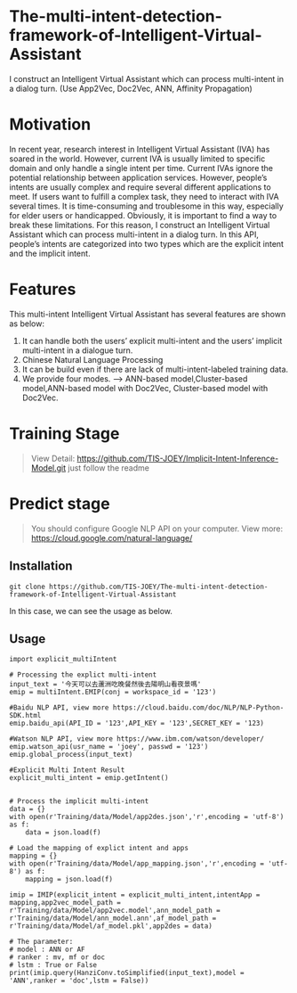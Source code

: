 # The-multi-intent-detection-framework-of-Intelligent-Virtual-Assistant
I construct an Intelligent Virtual Assistant which can process multi-intent in a dialog turn. (Use App2Vec, Doc2Vec, ANN, Affinity Propagation)

# Motivation
In recent year, research interest in Intelligent Virtual Assistant (IVA) has soared in the world. However, current IVA is usually limited to specific domain and only handle a single intent per time. Current IVAs ignore the potential relationship between application services. 
However, people’s intents are usually complex and require several different applications to meet.
If users want to fulfill a complex task, they need to interact with IVA several times. It is time-consuming and troublesome in this way, especially for elder users or handicapped.
Obviously, it is important to find a way to break these limitations.
For this reason, I construct an Intelligent Virtual Assistant which can process multi-intent in a dialog turn. In this API, people’s intents are categorized into two types which are the explicit intent and the implicit intent.

# Features
This multi-intent Intelligent Virtual Assistant has several features are shown as below:
1. It can handle both the users’ explicit multi-intent and the users’ implicit multi-intent in a dialogue turn.
2. Chinese Natural Language Processing
3. It can be build even if there are lack of multi-intent-labeled training data.
4. We provide four modes. --> ANN-based model,Cluster-based model,ANN-based model with Doc2Vec, Cluster-based model with Doc2Vec.

# Training Stage
> View Detail: https://github.com/TIS-JOEY/Implicit-Intent-Inference-Model.git
> just follow the readme

# Predict stage
> You should configure Google NLP API on your computer. View more: https://cloud.google.com/natural-language/
## Installation

` git clone https://github.com/TIS-JOEY/The-multi-intent-detection-framework-of-Intelligent-Virtual-Assistant `


In this case, we can see the usage as below.

## Usage
```text
import explicit_multiIntent

# Processing the explict multi-intent
input_text = '今天可以去蘆洲吃晚餐然後去陽明山看夜景嗎'
emip = multiIntent.EMIP(conj = workspace_id = '123')

#Baidu NLP API, view more https://cloud.baidu.com/doc/NLP/NLP-Python-SDK.html
emip.baidu_api(API_ID = '123',API_KEY = '123',SECRET_KEY = '123)

#Watson NLP API, view more https://www.ibm.com/watson/developer/
emip.watson_api(usr_name = 'joey', passwd = '123')
emip.global_process(input_text)

#Explicit Multi Intent Result
explicit_multi_intent = emip.getIntent()


# Process the implicit multi-intent
data = {}
with open(r'Training/data/Model/app2des.json','r',encoding = 'utf-8') as f:
	data = json.load(f)

# Load the mapping of explict intent and apps
mapping = {}
with open(r'Training/data/Model/app_mapping.json','r',encoding = 'utf-8') as f:
	mapping = json.load(f)

imip = IMIP(explicit_intent = explicit_multi_intent,intentApp = mapping,app2vec_model_path = r'Training/data/Model/app2vec.model',ann_model_path = r'Training/data/Model/ann_model.ann',af_model_path = r'Training/data/Model/af_model.pkl',app2des = data)

# The parameter:
# model : ANN or AF
# ranker : mv, mf or doc
# lstm : True or False
print(imip.query(HanziConv.toSimplified(input_text),model = 'ANN',ranker = 'doc',lstm = False))
```
